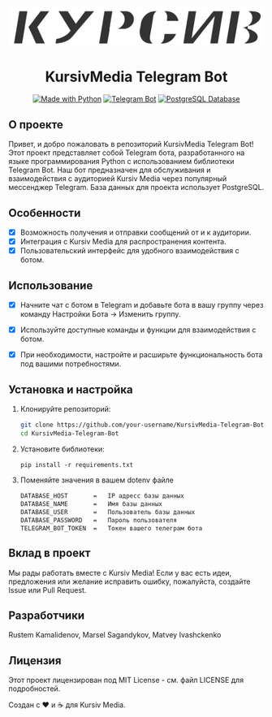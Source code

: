 <div align="center">
  <img src="logo.svg" alt="KursivMedia Logo">
  <h1>KursivMedia Telegram Bot</h1>
  <p>
    <a href="https://www.python.org/"><img src="https://img.shields.io/badge/Made%20with-Python-3776AB?logo=python&logoColor=white" alt="Made with Python"></a>
    <a href="https://core.telegram.org/bots"><img src="https://img.shields.io/badge/Telegram-Bot-2CA5E0?logo=telegram&logoColor=white" alt="Telegram Bot"></a>
    <a href="https://www.postgresql.org/"><img src="https://img.shields.io/badge/Database-PostgreSQL-336791?logo=postgresql&logoColor=white" alt="PostgreSQL Database"></a>
  </p>
</div>

## О проекте

Привет, и добро пожаловать в репозиторий KursivMedia Telegram Bot! Этот проект представляет собой Telegram бота, разработанного на языке программирования Python с использованием библиотеки Telegram Bot. Наш бот предназначен для обслуживания и взаимодействия с аудиторией Kursiv Media через популярный мессенджер Telegram. База данных для проекта использует PostgreSQL.

## Особенности

- [x] Возможность получения и отправки сообщений от и к аудитории.
- [x] Интеграция с Kursiv Media для распространения контента.
- [x] Пользовательский интерфейс для удобного взаимодействия с ботом.

## Использование
- [x] Начните чат с ботом в Telegram и добавьте бота в вашу группу через команду Настройки Бота -> Изменить группу.
- [x] Используйте доступные команды и функции для взаимодействия с ботом.
- [x] При необходимости, настройте и расширьте функциональность бота под вашими потребностями.


## Установка и настройка

1. Клонируйте репозиторий:

   ```bash
   git clone https://github.com/your-username/KursivMedia-Telegram-Bot.git
   cd KursivMedia-Telegram-Bot


2. Установите библиотеки:

    ```
    pip install -r requirements.txt
    ```

3. Поменяйте значения в вашем dotenv файле
    ```
    DATABASE_HOST       =   IP адресс базы данных
    DATABASE_NAME       =   Имя базы данных
    DATABASE_USER       =   Пользователь базы данных
    DATABASE_PASSWORD   =   Пароль пользователя
    TELEGRAM_BOT_TOKEN  =   Токен вашего телеграм бота
    ```


## Вклад в проект
Мы рады работать вместе с Kursiv Media! Если у вас есть идеи, предложения или желание исправить ошибку, пожалуйста, создайте Issue или Pull Request.

## Разработчики
Rustem Kamalidenov, Marsel Sagandykov, Matvey Ivashckenko

## Лицензия
Этот проект лицензирован под MIT License - см. файл LICENSE для подробностей.

Создан с ❤️ и ☕️ для Kursiv Media.